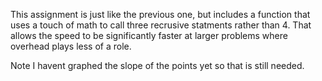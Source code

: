 This assignment is just like the previous one, but includes a function that uses a touch of math to call three recrusive statments rather than 4.
That allows the speed to be significantly faster at larger problems where overhead plays less of a role.

Note I havent graphed the slope of the points yet so that is still needed.

